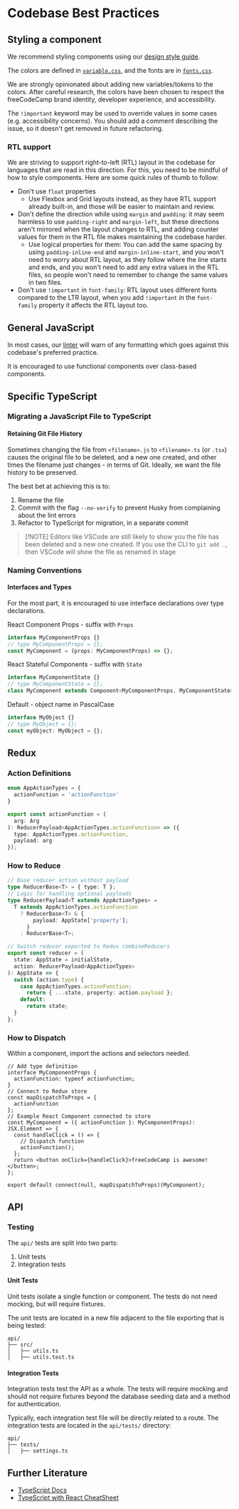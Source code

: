 # Codebase Best Practices

## Styling a component

We recommend styling components using our [design style guide](https://design-style-guide.freecodecamp.org/).

The colors are defined in [`variable.css`](/client/src/components/layouts/variables.css), and the fonts are in [`fonts.css`](/client/src/components/layouts/fonts.css).

We are strongly opinionated about adding new variables/tokens to the colors. After careful research, the colors have been chosen to respect the freeCodeCamp brand identity, developer experience, and accessibility.

The `!important` keyword may be used to override values in some cases (e.g. accessibility concerns). You should add a comment describing the issue, so it doesn't get removed in future refactoring.

### RTL support

We are striving to support right-to-left (RTL) layout in the codebase for languages that are read in this direction. For this, you need to be mindful of how to style components. Here are some quick rules of thumb to follow:

- Don't use `float` properties
  - Use Flexbox and Grid layouts instead, as they have RTL support already built-in, and those will be easier to maintain and review.
- Don't define the direction while using `margin` and `padding`: it may seem harmless to use `padding-right` and `margin-left`, but these directions aren't mirrored when the layout changes to RTL, and adding counter values for them in the RTL file makes maintaining the codebase harder.
  - Use logical properties for them: You can add the same spacing by using `padding-inline-end` and `margin-inline-start`, and you won't need to worry about RTL layout, as they follow where the line starts and ends, and you won't need to add any extra values in the RTL files, so people won't need to remember to change the same values in two files.
- Don't use `!important` in `font-family`: RTL layout uses different fonts compared to the LTR layout, when you add `!important` in the `font-family` property it affects the RTL layout too.

## General JavaScript

In most cases, our [linter](how-to-setup-freecodecamp-locally.md#follow-these-steps-to-get-your-development-environment-ready) will warn of any formatting which goes against this codebase's preferred practice.

It is encouraged to use functional components over class-based components.

## Specific TypeScript

### Migrating a JavaScript File to TypeScript

#### Retaining Git File History

Sometimes changing the file from `<filename>.js` to `<filename>.ts` (or `.tsx`) causes the original file to be deleted, and a new one created, and other times the filename just changes - in terms of Git. Ideally, we want the file history to be preserved.

The best bet at achieving this is to:

1. Rename the file
2. Commit with the flag `--no-verify` to prevent Husky from complaining about the lint errors
3. Refactor to TypeScript for migration, in a separate commit

> [!NOTE] Editors like VSCode are still likely to show you the file has been deleted and a new one created. If you use the CLI to `git add .`, then VSCode will show the file as renamed in stage

### Naming Conventions

#### Interfaces and Types

For the most part, it is encouraged to use interface declarations over type declarations.

React Component Props - suffix with `Props`

```typescript
interface MyComponentProps {}
// type MyComponentProps = {};
const MyComponent = (props: MyComponentProps) => {};
```

React Stateful Components - suffix with `State`

```typescript
interface MyComponentState {}
// type MyComponentState = {};
class MyComponent extends Component<MyComponentProps, MyComponentState> {}
```

Default - object name in PascalCase

```typescript
interface MyObject {}
// type MyObject = {};
const myObject: MyObject = {};
```

<!-- #### Redux Actions -->

<!-- TODO: Once refactored to TS, showcase naming convention for Reducers/Actions and how to type dispatch funcs -->

## Redux

### Action Definitions

```typescript
enum AppActionTypes = {
  actionFunction = 'actionFunction'
}

export const actionFunction = (
  arg: Arg
): ReducerPayload<AppActionTypes.actionFunction> => ({
  type: AppActionTypes.actionFunction,
  payload: arg
});
```

### How to Reduce

```typescript
// Base reducer action without payload
type ReducerBase<T> = { type: T };
// Logic for handling optional payloads
type ReducerPayload<T extends AppActionTypes> =
  T extends AppActionTypes.actionFunction
    ? ReducerBase<T> & {
        payload: AppState['property'];
      }
    : ReducerBase<T>;

// Switch reducer exported to Redux combineReducers
export const reducer = (
  state: AppState = initialState,
  action: ReducerPayload<AppActionTypes>
): AppState => {
  switch (action.type) {
    case AppActionTypes.actionFunction:
      return { ...state, property: action.payload };
    default:
      return state;
  }
};
```

### How to Dispatch

Within a component, import the actions and selectors needed.

```tsx
// Add type definition
interface MyComponentProps {
  actionFunction: typeof actionFunction;
}
// Connect to Redux store
const mapDispatchToProps = {
  actionFunction
};
// Example React Component connected to store
const MyComponent = ({ actionFunction }: MyComponentProps): JSX.Element => {
  const handleClick = () => {
    // Dispatch function
    actionFunction();
  };
  return <button onClick={handleClick}>freeCodeCamp is awesome!</button>;
};

export default connect(null, mapDispatchToProps)(MyComponent);
```

<!-- ### Redux Types File -->
<!-- The types associated with the Redux store state are located in `client/src/redux/types.ts`... -->

## API

### Testing

The `api/` tests are split into two parts:

1. Unit tests
2. Integration tests

#### Unit Tests

Unit tests isolate a single function or component. The tests do not need mocking, but will require fixtures.

The unit tests are located in a new file adjacent to the file exporting that is being tested:

```text
api/
├── src/
│   ├── utils.ts
│   ├── utils.test.ts
```

#### Integration Tests

Integration tests test the API as a whole. The tests will require mocking and should not require fixtures beyond the database seeding data and a method for authentication.

Typically, each integration test file will be directly related to a route. The integration tests are located in the `api/tests/` directory:

```text
api/
├── tests/
│   ├── settings.ts
```

## Further Literature

- [TypeScript Docs](https://www.typescriptlang.org/docs/)
- [TypeScript with React CheatSheet](https://github.com/typescript-cheatsheets/react#readme)
